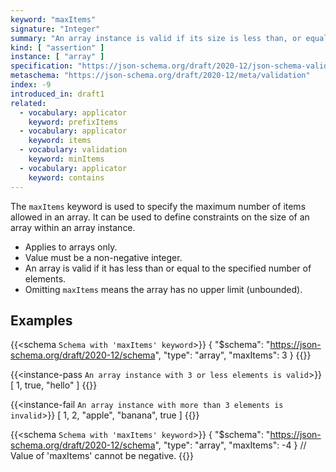 ```yaml
---
keyword: "maxItems"
signature: "Integer"
summary: "An array instance is valid if its size is less than, or equal to, the value of this keyword."
kind: [ "assertion" ]
instance: [ "array" ]
specification: "https://json-schema.org/draft/2020-12/json-schema-validation.html#section-6.4.1"
metaschema: "https://json-schema.org/draft/2020-12/meta/validation"
index: -9
introduced_in: draft1
related:
  - vocabulary: applicator
    keyword: prefixItems
  - vocabulary: applicator
    keyword: items
  - vocabulary: validation
    keyword: minItems
  - vocabulary: applicator
    keyword: contains
---
```


The `maxItems` keyword is used to specify the maximum number of items allowed in an array. It can be used to define constraints on the size of an array within an array instance.
* Applies to arrays only.
* Value must be a non-negative integer.
* An array is valid if it has less than or equal to the specified number of elements.
* Omitting `maxItems` means the array has no upper limit (unbounded).

## Examples

{{<schema `Schema with 'maxItems' keyword`>}}
{
  "$schema": "https://json-schema.org/draft/2020-12/schema",
  "type": "array",
  "maxItems": 3
}
{{</schema>}}

{{<instance-pass `An array instance with 3 or less elements is valid`>}}
[ 1, true, "hello" ]
{{</instance-pass>}}

{{<instance-fail `An array instance with more than 3 elements is invalid`>}}
[ 1, 2, "apple", "banana", true ]
{{</instance-fail>}}

{{<schema `Schema with 'maxItems' keyword`>}}
{
  "$schema": "https://json-schema.org/draft/2020-12/schema",
  "type": "array",
  "maxItems": -4
}
// Value of 'maxItems' cannot be negative.
{{</schema>}}